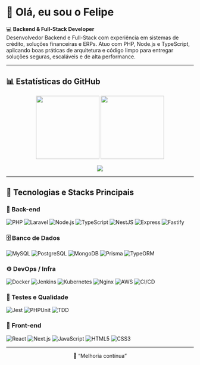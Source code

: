 # 👋 Olá, eu sou o Felipe

💻 **Backend & Full-Stack Developer**  
Desenvolvedor Backend e Full-Stack com experiência em sistemas de crédito, soluções financeiras e ERPs. Atuo com PHP, Node.js e TypeScript, aplicando boas práticas de arquitetura e código limpo para entregar soluções seguras, escaláveis e de alta performance.

---

## 📊 Estatísticas do GitHub

<p align="center">
  <img height="170em" src="https://github-readme-stats.vercel.app/api?username=fbcamargo&show_icons=true&theme=radical&count_private=true" />
  <img height="170em" src="https://github-readme-stats.vercel.app/api/top-langs/?username=fbcamargo&layout=compact&langs_count=6&theme=radical" />
</p>

<p align="center">
  <img src="https://github-readme-activity-graph.vercel.app/graph?username=fbcamargo&theme=redical&hide_border=true&area=true" />
</p>

---

## 🚀 Tecnologias e Stacks Principais

### 🧩 Back-end
![PHP](https://img.shields.io/badge/PHP-777BB4?style=for-the-badge&logo=php&logoColor=white)
![Laravel](https://img.shields.io/badge/Laravel-FF2D20?style=for-the-badge&logo=laravel&logoColor=white)
![Node.js](https://img.shields.io/badge/Node.js-43853D?style=for-the-badge&logo=node.js&logoColor=white)
![TypeScript](https://img.shields.io/badge/TypeScript-007ACC?style=for-the-badge&logo=typescript&logoColor=white)
![NestJS](https://img.shields.io/badge/NestJS-E0234E?style=for-the-badge&logo=nestjs&logoColor=white)
![Express](https://img.shields.io/badge/Express-20232A?style=for-the-badge&logo=express&logoColor=white)
![Fastify](https://img.shields.io/badge/Fastify-20232A?style=for-the-badge&logo=fastify&logoColor=white)

### 🗄️ Banco de Dados
![MySQL](https://img.shields.io/badge/MySQL-005C84?style=for-the-badge&logo=mysql&logoColor=white)
![PostgreSQL](https://img.shields.io/badge/PostgreSQL-316192?style=for-the-badge&logo=postgresql&logoColor=white)
![MongoDB](https://img.shields.io/badge/MongoDB-4EA94B?style=for-the-badge&logo=mongodb&logoColor=white)
![Prisma](https://img.shields.io/badge/Prisma-2D3748?style=for-the-badge&logo=prisma&logoColor=white)
![TypeORM](https://img.shields.io/badge/TypeORM-E83524?style=for-the-badge&logo=typescript&logoColor=white)

### ⚙️ DevOps / Infra
![Docker](https://img.shields.io/badge/Docker-2496ED?style=for-the-badge&logo=docker&logoColor=white)
![Jenkins](https://img.shields.io/badge/Jenkins-D24939?style=for-the-badge&logo=jenkins&logoColor=white)
![Kubernetes](https://img.shields.io/badge/Kubernetes-326CE5?style=for-the-badge&logo=kubernetes&logoColor=white)
![Nginx](https://img.shields.io/badge/Nginx-009639?style=for-the-badge&logo=nginx&logoColor=white)
![AWS](https://img.shields.io/badge/AWS-232F3E?style=for-the-badge&logo=amazon-aws&logoColor=white)
![CI/CD](https://img.shields.io/badge/CI%2FCD-0A0A0A?style=for-the-badge&logo=githubactions&logoColor=white)

### 🧪 Testes e Qualidade
![Jest](https://img.shields.io/badge/Jest-C21325?style=for-the-badge&logo=jest&logoColor=white)
![PHPUnit](https://img.shields.io/badge/PHPUnit-366991?style=for-the-badge&logo=php&logoColor=white)
![TDD](https://img.shields.io/badge/TDD-FFCA28?style=for-the-badge&logo=testcafe&logoColor=black)

### 🎨 Front-end
![React](https://img.shields.io/badge/React-20232A?style=for-the-badge&logo=react&logoColor=61DAFB)
![Next.js](https://img.shields.io/badge/Next.js-000?style=for-the-badge&logo=next.js&logoColor=white)
![JavaScript](https://img.shields.io/badge/JavaScript-F7DF1E?style=for-the-badge&logo=javascript&logoColor=black)
![HTML5](https://img.shields.io/badge/HTML5-E34F26?style=for-the-badge&logo=html5&logoColor=white)
![CSS3](https://img.shields.io/badge/CSS3-1572B6?style=for-the-badge&logo=css3&logoColor=white)

---

<p align="center">🚀 “Melhoria contínua”</p>
